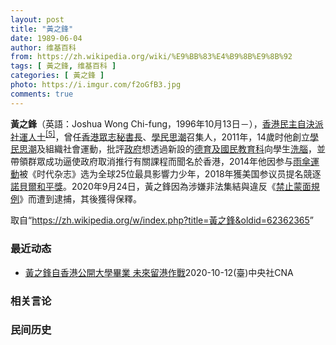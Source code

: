 ```yaml
---
layout: post
title: "黃之鋒"
date: 1989-06-04
author: 维基百科
from: https://zh.wikipedia.org/wiki/%E9%BB%83%E4%B9%8B%E9%8B%92
tags: [ 黃之鋒, 维基百科 ]
categories: [ 黃之鋒 ]
photo: https://i.imgur.com/f2oGfB3.jpg
comments: true
---
```

<div class="mw-parser-output"><div id="noteTA-1570c39f" class="noteTA"><div class="noteTA-local"><div data-noteta-code="zh-cn:失读症; zh-tw:失讀症; zh-hk:閱讀障礙;"></div><div data-noteta-code="zh-cn:短信; zh-tw:簡訊; zh-hk:短訊;"></div><div data-noteta-code="zh-cn:Facebook; zh-tw:臉書; zh-hk:Facebook;"></div><div data-noteta-code="啓"></div></div></div>

<p><b>黃之鋒</b>（英語：<span lang="en">Joshua Wong Chi-fung</span>，1996年10月13日<span class="useeditintro" title="Template:BLP editintro">－</span>），<a href="/wiki/%E9%A6%99%E6%B8%AF" title="香港">香港</a><a href="/wiki/%E6%B0%91%E4%B8%BB%E8%87%AA%E6%B1%BA%E6%B4%BE" class="mw-redirect" title="民主自決派">民主自決派</a><a href="/wiki/%E7%A4%BE%E6%9C%83%E9%81%8B%E5%8B%95" title="社會運動">社運人士</a><sup id="cite_ref-5" class="reference"><a href="#cite_note-5">[5]</a></sup>，曾任<a href="/wiki/%E9%A6%99%E6%B8%AF%E7%9C%BE%E5%BF%97" title="香港眾志">香港眾志</a><a href="/wiki/%E7%A7%98%E6%9B%B8%E9%95%B7" title="秘書長">秘書長</a>、<a href="/wiki/%E5%AD%B8%E6%B0%91%E6%80%9D%E6%BD%AE" title="學民思潮">學民思潮</a>召集人，2011年，14歲时他創立<a href="/wiki/%E5%AD%B8%E6%B0%91%E6%80%9D%E6%BD%AE" title="學民思潮">學民思潮</a>及組織社會運動，批評<a href="/wiki/%E9%A6%99%E6%B8%AF%E6%94%BF%E5%BA%9C" class="mw-redirect" title="香港政府">政府</a>想透過新設的<a href="/wiki/%E5%BE%B7%E8%82%B2%E5%8F%8A%E5%9C%8B%E6%B0%91%E6%95%99%E8%82%B2%E7%A7%91" title="德育及國民教育科">德育及國民教育科</a>向學生<a href="/wiki/%E6%B4%97%E8%85%A6" title="洗腦">洗腦</a>，並帶領群眾成功逼使政府取消推行有關課程而聞名於香港，2014年他因参与<a href="/wiki/%E9%9B%A8%E5%82%98%E9%81%8B%E5%8B%95" class="mw-redirect" title="雨傘運動">雨傘運動</a>被《时代杂志》选为全球25位最具影響力少年，2018年獲美国参议员提名競逐<a href="/wiki/%E8%AB%BE%E8%B2%9D%E7%88%BE%E5%92%8C%E5%B9%B3%E7%8D%8E" class="mw-redirect" title="諾貝爾和平獎">諾貝爾和平獎</a>。2020年9月24日，黃之鋒因為涉嫌非法集結與違反《<a href="/wiki/%E7%A6%81%E6%AD%A2%E8%92%99%E9%9D%A2%E8%A6%8F%E4%BE%8B" title="禁止蒙面規例">禁止蒙面規例</a>》而遭到逮捕，其後獲得保釋。
</p>
</div><noscript><img src="//zh.wikipedia.org/wiki/Special:CentralAutoLogin/start?type=1x1" alt="" title="" width="1" height="1" style="border: none; position: absolute;"></noscript>
<div class="printfooter">取自“<a dir="ltr" href="https://zh.wikipedia.org/w/index.php?title=黃之鋒&amp;oldid=62362365">https://zh.wikipedia.org/w/index.php?title=黃之鋒&amp;oldid=62362365</a>”</div><div id="recent-news"><h3>最近动态</h3><ul><li><a href="https://nodebe4.github.io/waimei/2020-10-12/%E9%BB%83%E4%B9%8B%E9%8B%92%E8%87%AA%E9%A6%99%E6%B8%AF%E5%85%AC%E9%96%8B%E5%A4%A7%E5%AD%B8%E7%95%A2%E6%A5%AD-%E6%9C%AA%E4%BE%86%E7%95%99%E6%B8%AF%E4%BD%9C%E6%88%B0" title="黃之鋒自香港公開大學畢業 未來留港作戰—— 香港眾志前秘書長黃之鋒12日在社群媒體上表示，他已自香港公開大學畢業。（圖取自facebook.com/joshuawongchifung） （中央社...">黃之鋒自香港公開大學畢業 未來留港作戰</a><time>2020-10-12</time><a class="tag">(臺)中央社CNA</a></li>
</ul></div><div id="open-opinion"><h3>相关言论</h3><ul></ul></div><div id="mjls-record"><h3>民间历史</h3><ul></ul></div>